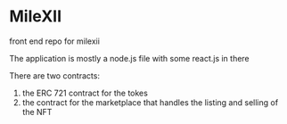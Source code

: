 # MileXII
front end repo for milexii

The application is mostly a node.js file with some react.js in there

There are two contracts:

1. the ERC 721 contract for the tokes 
2. the contract for the marketplace that handles the listing and selling of the NFT
